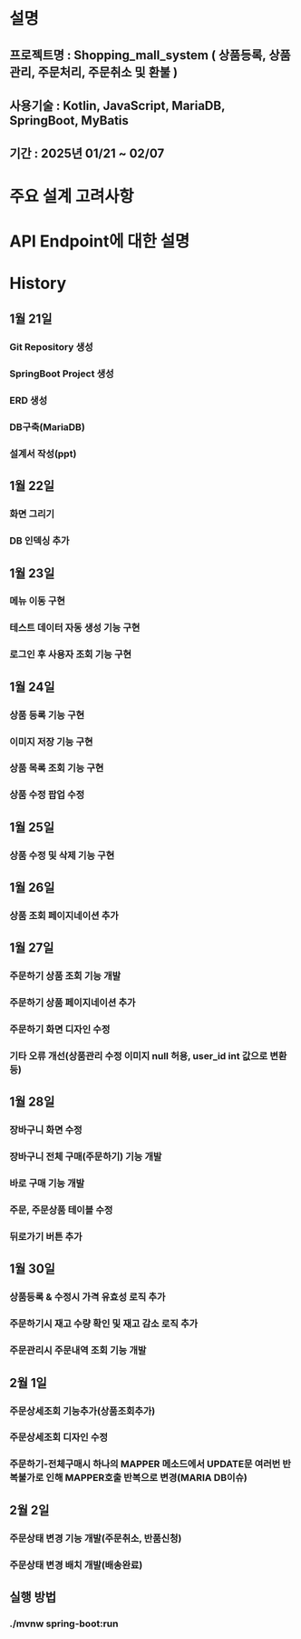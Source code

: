 # 설명
## 프로젝트명 : Shopping_mall_system ( 상품등록, 상품관리, 주문처리, 주문취소 및 환불 )
## 사용기술 : Kotlin, JavaScript, MariaDB, SpringBoot, MyBatis
## 기간 : 2025년 01/21 ~ 02/07

# 주요 설계 고려사항

# API Endpoint에 대한 설명

# History
## 1월 21일
### Git Repository 생성
### SpringBoot Project 생성
### ERD 생성
### DB구축(MariaDB)
### 설계서 작성(ppt)

## 1월 22일
### 화면 그리기
### DB 인덱싱 추가

## 1월 23일
### 메뉴 이동 구현
### 테스트 데이터 자동 생성 기능 구현
### 로그인 후 사용자 조회 기능 구현

## 1월 24일
### 상품 등록 기능 구현
### 이미지 저장 기능 구현
### 상품 목록 조회 기능 구현
### 상품 수정 팝업 수정

## 1월 25일
### 상품 수정 및 삭제 기능 구현

## 1월 26일
### 상품 조회 페이지네이션 추가

## 1월 27일
### 주문하기 상품 조회 기능 개발
### 주문하기 상품 페이지네이션 추가
### 주문하기 화면 디자인 수정
### 기타 오류 개선(상품관리 수정 이미지 null 허용, user_id int 값으로 변환 등)

## 1월 28일
### 장바구니 화면 수정
### 장바구니 전체 구매(주문하기) 기능 개발
### 바로 구매 기능 개발
### 주문, 주문상품 테이블 수정
### 뒤로가기 버튼 추가

## 1월 30일
### 상품등록 & 수정시 가격 유효성 로직 추가
### 주문하기시 재고 수량 확인 및 재고 감소 로직 추가
### 주문관리시 주문내역 조회 기능 개발

## 2월 1일
### 주문상세조회 기능추가(상품조회추가)
### 주문상세조회 디자인 수정
### 주문하기-전체구매시 하나의 MAPPER 메소드에서 UPDATE문 여러번 반복불가로 인해 MAPPER호출 반복으로 변경(MARIA DB이슈)

## 2월 2일
### 주문상태 변경 기능 개발(주문취소, 반품신청)
### 주문상태 변경 배치 개발(배송완료)


## 실행 방법
### ./mvnw spring-boot:run